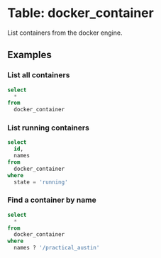 # Table: docker_container

List containers from the docker engine.

## Examples

### List all containers

```sql
select
  *
from
  docker_container
```

### List running containers

```sql
select
  id,
  names
from
  docker_container
where
  state = 'running'
```

### Find a container by name

```sql
select
  *
from
  docker_container
where
  names ? '/practical_austin'
```
